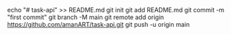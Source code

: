 echo "# task-api" >> README.md
git init
git add README.md
git commit -m "first commit"
git branch -M main
git remote add origin https://github.com/amanART/task-api.git
git push -u origin main
